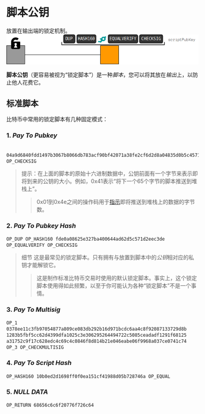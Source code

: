 # 脚本公钥
放置在输出端的锁定机制。
![scriptPubKey-1.png](img/scriptPubKey-1.png)

**脚本公钥**（更容易被视为“锁定脚本”）是一种*脚本*，您可以将其放在*输出*上，以防止他人花费它。

## 标准脚本
比特币中常用的锁定脚本有几种固定模式：

### 1. *Pay To Pubkey*
```

04a9d6840fdd1497b3067b8066db783acf90bf42071a38fe2cf6d2d8a04835d0b5c45716d8d6012ab5d56c7824c39718f7bc7486d389cd0047f53785f9a63c0c9d OP_CHECKSIG
```
>提示：在上面的脚本的原始十六进制数据中，公钥前面有一个字节来表示即将到来的公钥的大小。例如，0x41表示“将下一个65个字节的脚本推送到堆栈上”。
>>0x01到0x4e之间的操作码用于[指示](https://en.bitcoin.it/wiki/Script#Constants)即将推送到堆栈上的数据的字节数。

### 2. *Pay To Pubkey Hash*
```
OP_DUP OP_HASH160 fde0a08625e327ba400644ad62d5c571d2eec3de OP_EQUALVERIFY OP_CHECKSIG
```

>细节
这是最常见的锁定脚本。只有拥有与放置到脚本中的*公钥*相对应的私钥才能解锁它。
>>这是制作标准比特币交易时使用的默认锁定脚本。事实上，这个锁定脚本使用得如此频繁，以至于你可能认为各种“锁定脚本”不是一个事情。

### 3. *Pay To Multisig*
```
OP_1 0378ee11c3fb97054877a809ce083db292b16d971bcdc6aa4c8f92087133729d8b 1283b5fbf5cc62d4399dfa1025c3e306295264494722c5085ceadadf1291f68125 a31752c9f17c628edc4c69c4c0846f8d814b21e046eabe06f9968a037ce0741c74 OP_3 OP_CHECKMULTISIG
```

### 4. *Pay To Script Hash*
```
OP_HASH160 10b0ed2d1698ff0f0ea151cf41988d05b728746a OP_EQUAL
```

### 5. *NULL DATA*
```
OP_RETURN 68656c6c6f20776f726c64
```
